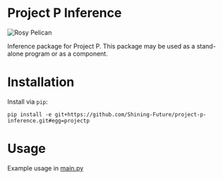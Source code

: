 # Project P Inference

![Rosy Pelican](https://raw.githubusercontent.com/Shining-Future/project-p-assets/main/images/pelican-rosy-1200x900.jpg)

Inference package for Project P. This package may be used as a stand-alone program or as a component.

# Installation

Install via `pip`:

```shell
pip install -e git+https://github.com/Shining-Future/project-p-inference.git#egg=projectp
```

# Usage

Example usage in [main.py](main.py)
